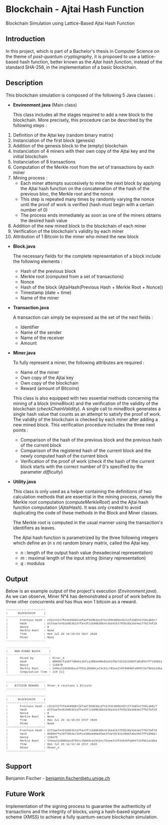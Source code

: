 # Blockchain - Ajtai Hash Function

Blockchain Simulation using Lattice-Based Ajtai Hash Function

## Introduction

In this project, which is part of a Bachelor's thesis in Computer Science on the theme of *post-quantum cryptography*,
it is proposed to use a lattice-based hash function, better known as the *Ajtai hash function*,
instead of the standard SHA-256, in the implementation of a basic blockchain.

## Description

This blockchain simulation is composed of the following 5 Java classes :

 - **Environment.java** (Main class)
 
   This class includes all the stages required to add a new block to the blockchain. More precisely, this procedure can be described by the following steps :
  
  1. Definition of the Ajtai key (random binary matrix)
  2. Instanciation of the first block (genesis)
  3. Addition of the genesis block to the (empty) blockchain
  4. Instanciation of 4 miners with their own copy of the Ajtai key and the initial blockchain
  5. Instanciation of 8 transactions
  6. Computation of the Merkle root from the set of transactions by each miner
  7. Mining process :
      - Each miner attempts succesively to mine the next block by applying the Ajtai hash function on the concatenation of the hash of the previous bloc, the Merkle            root and the nonce
      - This step is repeated many times by randomly varying the nonce until the proof of work is verified (hash must begin with a certain number of 0)
      - The process ends immediately as soon as one of the miners obtains the desired hash value
  8. Addition of the new mined block to the blockchain of each miner
  9. Verification of the blockchain's validity by each miner
  10. Attribution of 1 Bitcoin to the miner who mined the new block
  
- **Block.java**

  The necessary fields for the complete representation of a block include the following elements :
  
   - Hash of the previous block
   - Merkle root (computed from a set of transactions)
   - Nonce
   - Hash of the block (AjtaiHash(Previous Hash + Merkle Root + Nonce))
   - Timestamp (date + time)
   - Name of the miner

- **Transaction.java**

   A transaction can simply be expressed as the set of the next fields :
  
   - Identifier
   - Name of the sender
   - Name of the receiver
   - Amount

- **Miner.java**

  To fully represent a miner, the following attributes are required :
  
   - Name of the miner
   - Own copy of the Ajtai key
   - Own copy of the blockchain
   - Reward (amount of Bitcoins)
 
  This class is also equipped with two essential methods concerning the mining of a block (*mineBlock*) and the verification of the validity of the blockchain (*checkChainValidity*). A single call to *mineBlock* generates a single hash value that counts as an attempt to satisfy the proof of work. The validity of the blockchain is checked by each miner after adding a new mined block. This verification procedure includes the three next points :
  
   - Comparison of the hash of the previous block and the previous hash of the current block
   - Comparison of the registered hash of the current block and the newly computed hash of the current block
   - Verification of the proof of work (check if the hash of the current block starts with the correct number of 0's specified by the parameter *difficulty*)

- **Utility.java**

  This class is only used as a helper containing the definitions of two calculation methods that are essential in the mining process, namely the Merkle root computation (*computeMerkleRoot*) and the Ajtai hash function computation (*AjtaiHash*). It was only created to avoid duplicating the code of these methods in the Block and Miner classes.
  
  The Merkle root is computed in the usual manner using the transaction's identifiers as leaves.
  
  
  The Ajtai hash function is parametrized by the three following integers which define an (*n* x *m*) random binary matrix, called the Ajtai key.
  
   - *n* : length of the output hash value (hexadecimal representation)
   - *m* : maximal length of the input string (binary representation)
   - *q* : modulus

## Output

Below is an example output of the project's execution (*Environment.java*). As we can observe, Miner N°4 has demonstrated a proof of work before its three other concurrents and has thus won 1 bitcoin as a reward.

![alt text](https://github.com/WatiBenj/Blockchain_Ajtai_Hash/blob/master/Output.PNG)

## Support

Benjamin Fischer - benjamin.fischer@etu.unige.ch

## Future Work

Implementation of the signing process to guarantee the authenticity of transactions and the integrity of blocks,
using a hash-based signature scheme (XMSS) to achieve a fully quantum-secure blockchain simulation.


